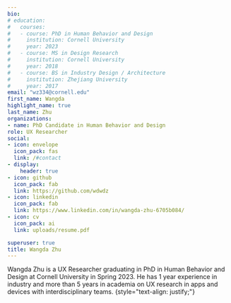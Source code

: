 ```yaml
---
bio: 
# education:
#   courses:
#   - course: PhD in Human Behavior and Design
#     institution: Cornell University
#     year: 2023
#   - course: MS in Design Research
#     institution: Cornell University
#     year: 2018
#   - course: BS in Industry Design / Architecture
#     institution: Zhejiang University
#     year: 2017
email: "wz334@cornell.edu"
first_name: Wangda
highlight_name: true
last_name: Zhu
organizations:
- name: PhD Candidate in Human Behavior and Design
role: UX Researcher
social:
- icon: envelope
  icon_pack: fas
  link: /#contact
- display:
    header: true
- icon: github
  icon_pack: fab
  link: https://github.com/wdwdz
- icon: linkedin
  icon_pack: fab
  link: https://www.linkedin.com/in/wangda-zhu-6705b084/
- icon: cv
  icon_pack: ai
  link: uploads/resume.pdf

superuser: true
title: Wangda Zhu 
---
```


Wangda Zhu is a UX Researcher graduating in PhD in Human Behavior and Design at Cornell University in Spring 2023. He has 1 year experience in industry and more than 5 years in academia on UX research in apps and devices with interdisciplinary teams. 
{style="text-align: justify;"}
